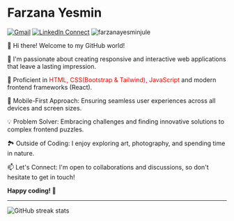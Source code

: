 # Farzana Yesmin

[![Gmail](https://img.shields.io/badge/%20-Send%20Mail-black?color=14171A&labelColor=ef5350&logo=gmail&logoColor=ffffff)](mailto:yesminfarzana.cse@gmail.com?subject=From%20GitHub&cc=farzana-15-2549@diu.edu.bd&body=Hi,%20there.%20Found%20you%20from%20GitHub.)
[![LinkedIn Connect](https://img.shields.io/badge/%20-Connect-black?color=14171A&labelColor=212121&logo=linkedin&logoColor=ffffff)](https://www.linkedin.com/in/farzanayesminjule/) <img src="https://komarev.com/ghpvc/?username=farzanayesminjule" alt="farzanayesminjule" />

:wave: Hi there! Welcome to my GitHub world!

🚀 I'm passionate about creating responsive and interactive web applications that leave a lasting impression.

🔧 Proficient in<span style='color:red'> HTML, CSS(Bootstrap & Tailwind), JavaScript</span> and modern frontend frameworks (React).

📱 Mobile-First Approach: Ensuring seamless user experiences across all devices and screen sizes.

💡 Problem Solver: Embracing challenges and finding innovative solutions to complex frontend puzzles.

🏞️ Outside of Coding: I enjoy exploring art, photography, and spending time in nature.

📫 Let's Connect: I'm open to collaborations and discussions, so don't hesitate to get in touch!

<b>Happy coding! 🌟</b>
<hr>


![GitHub streak stats](https://github-readme-streak-stats.herokuapp.com/?user=farzanayesminjule&theme=dark)  

